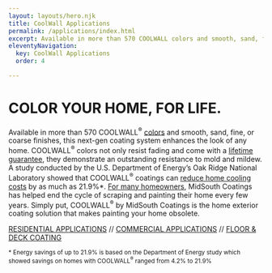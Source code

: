 ```yaml
---
layout: layouts/hero.njk
title: CoolWall Applications
permalink: /applications/index.html
excerpt: Available in more than 570 COOLWALL colors and smooth, sand, fine, or coarse finishes, this next-gen coating system enhances the look of any home. 
eleventyNavigation:
  key: CoolWall Applications
  order: 4

---
```


# COLOR YOUR HOME, FOR LIFE.

Available in more than 570 COOLWALL<sup>&reg;</sup> [colors](/color-chart) and smooth, sand, fine, or coarse finishes, this next-gen coating system enhances the look of any home. COOLWALL<sup>&reg;</sup> colors not only resist fading and come with a [lifetime guarantee](/difference/guarantee), they demonstrate an outstanding resistance to mold and mildew. A study conducted by the U.S. Department of Energy’s Oak Ridge National Laboratory showed that COOLWALL<sup>&reg;</sup> coatings can [reduce home cooling costs](/difference/energy-savings) by as much as 21.9%\*. [For many homeowners](/testimonials), MidSouth Coatings has helped end the cycle of scraping and painting their home every few years.  Simply put, COOLWALL<sup>&reg;</sup> by MidSouth Coatings is the home exterior coating solution that makes painting your home obsolete.

[RESIDENTIAL APPLICATIONS](/applications/residential) // [COMMERCIAL APPLICATIONS](/applications/commercial) // [FLOOR & DECK COATING](/applications/floor-and-deck)

<small>* Energy savings of up to 21.9% is based on the Department of Energy study which showed savings on homes with COOLWALL<sup>&reg;</sup> ranged from 4.2% to 21.9%</small>	